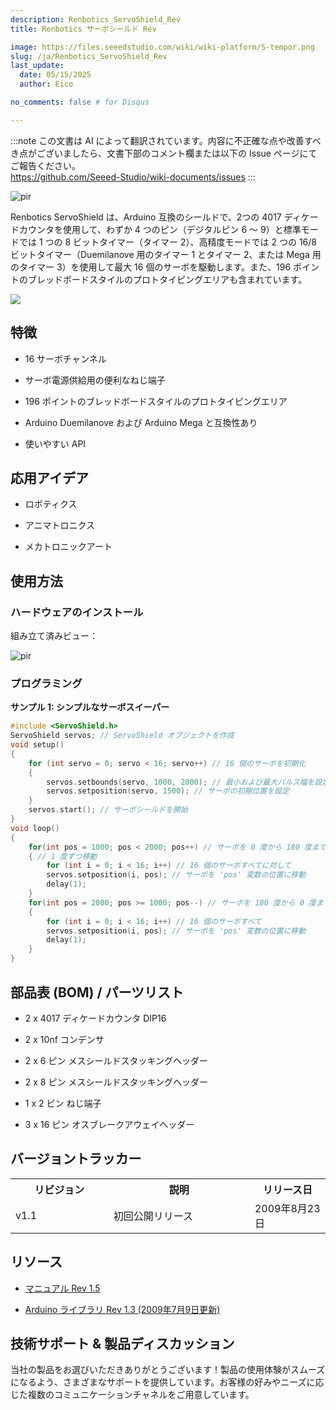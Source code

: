 ```yaml
---
description: Renbotics_ServoShield_Rev
title: Renbotics サーボシールド Rev

image: https://files.seeedstudio.com/wiki/wiki-platform/S-tempor.png
slug: /ja/Renbotics_ServoShield_Rev
last_update:
  date: 05/15/2025
  author: Eico 

no_comments: false # for Disqus

---
```

:::note
この文書は AI によって翻訳されています。内容に不正確な点や改善すべき点がございましたら、文書下部のコメント欄または以下の Issue ページにてご報告ください。  
https://github.com/Seeed-Studio/wiki-documents/issues
:::

<p style={{textAlign: 'center'}}><img src="https://media-cdn.seeedstudio.com/media/catalog/product/cache/b5e839932a12c6938f4f9ff16fa3726a/h/t/httpsstatics3.seeedstudio.comimagesproductservoshieldkitlarge.jpg" alt="pir" width={600} height="auto" /></p>

Renbotics ServoShield は、Arduino 互換のシールドで、2つの 4017 ディケードカウンタを使用して、わずか 4 つのピン（デジタルピン 6 ～ 9）と標準モードでは 1 つの 8 ビットタイマー（タイマー 2）、高精度モードでは 2 つの 16/8 ビットタイマー（Duemilanove 用のタイマー 1 とタイマー 2、または Mega 用のタイマー 3）を使用して最大 16 個のサーボを駆動します。また、196 ポイントのブレッドボードスタイルのプロトタイピングエリアも含まれています。

<p style={{textAlign: 'center'}}><a href="https://www.seeedstudio.com/Renbotics-ServoShield-V2.0-p-1299.html" target="_blank"><img src="https://files.seeedstudio.com/wiki/Seeed-WiKi/docs/images/300px-Get_One_Now_Banner-ragular.png" /></a></p>

## 特徴

* 16 サーボチャンネル

* サーボ電源供給用の便利なねじ端子

* 196 ポイントのブレッドボードスタイルのプロトタイピングエリア

* Arduino Duemilanove および Arduino Mega と互換性あり

* 使いやすい API

## 応用アイデア

* ロボティクス

* アニマトロニクス

* メカトロニックアート

## 使用方法

### ハードウェアのインストール

組み立て済みビュー：

<p style={{textAlign: 'center'}}><img src="http://bz.seeedstudio.com/depot/images/product/StackedLarge.jpg" alt="pir" width={600} height="auto" /></p>

### プログラミング

**サンプル 1: シンプルなサーボスイーパー**

```cpp
#include <ServoShield.h>
ServoShield servos; // ServoShield オブジェクトを作成
void setup()
{
    for (int servo = 0; servo < 16; servo++) // 16 個のサーボを初期化
    {
        servos.setbounds(servo, 1000, 2000); // 最小および最大パルス幅を設定
        servos.setposition(servo, 1500); // サーボの初期位置を設定
    }
    servos.start(); // サーボシールドを開始
}
void loop()
{
    for(int pos = 1000; pos < 2000; pos++) // サーボを 0 度から 180 度まで移動
    { // 1 度ずつ移動
        for (int i = 0; i < 16; i++) // 16 個のサーボすべてに対して
        servos.setposition(i, pos); // サーボを 'pos' 変数の位置に移動
        delay(1);
    }
    for(int pos = 2000; pos >= 1000; pos--) // サーボを 180 度から 0 度まで移動
    {
        for (int i = 0; i < 16; i++) // 16 個のサーボすべて
        servos.setposition(i, pos); // サーボを 'pos' 変数の位置に移動
        delay(1);
    }
}
```

## 部品表 (BOM) / パーツリスト

* 2 x 4017 ディケードカウンタ DIP16

* 2 x 10nf コンデンサ

* 2 x 6 ピン メスシールドスタッキングヘッダー

* 2 x 8 ピン メスシールドスタッキングヘッダー

* 1 x 2 ピン ねじ端子

* 3 x 16 ピン オスブレークアウェイヘッダー

## バージョントラッカー

<table>
  <tr>
    <th> リビジョン </th>
    <th> 説明 </th>
    <th> リリース日 </th>
  </tr>
  <tr>
    <td width="300px"> v1.1 </td>
    <td width="500px"> 初回公開リリース </td>
    <td width="200px"> 2009年8月23日 </td>
  </tr>
</table>

## リソース

* [マニュアル Rev 1.5](https://www.seeedstudio.com/depot/datasheet/RenboticsServoShield1.5.pdf)

* [Arduino ライブラリ Rev 1.3 (2009年7月9日更新)](https://www.seeedstudio.com/depot/images/product/ServoShield.zip)

## 技術サポート & 製品ディスカッション

当社の製品をお選びいただきありがとうございます！製品の使用体験がスムーズになるよう、さまざまなサポートを提供しています。お客様の好みやニーズに応じた複数のコミュニケーションチャネルをご用意しています。

<div class="button_tech_support_container">
<a href="https://forum.seeedstudio.com/" class="button_forum"></a> 
<a href="https://www.seeedstudio.com/contacts" class="button_email"></a>
</div>

<div class="button_tech_support_container">
<a href="https://discord.gg/eWkprNDMU7" class="button_discord"></a> 
<a href="https://github.com/Seeed-Studio/wiki-documents/discussions/69" class="button_discussion"></a>
</div>